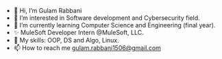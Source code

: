 - 👋 Hi, I’m Gulam Rabbani
- 👀 I’m interested in Software development and Cybersecurity field.
- 🌱 I’m currently learning Computer Science and Engineering (final year).
- ✨ MuleSoft Developer Intern @MuleSoft, LLC.
- 💞️ My skills: OOP, DS and Algo, Linux.
- 📫 How to reach me gulam.rabbani1506@gmail.com

<!---
gulamrabbanii/gulamrabbanii is a ✨ special ✨ repository because its `README.md` (this file) appears on your GitHub profile.
You can click the Preview link to take a look at your changes.
--->
